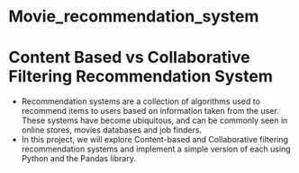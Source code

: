 # Movie_recommendation_system

# Content Based vs Collaborative Filtering Recommendation System
* Recommendation systems are a collection of algorithms used to recommend items to users based on information taken from the user. These systems have become ubiquitous, and can be commonly seen in online stores, movies databases and job finders. 
* In this project, we will explore Content-based and Collaborative filtering recommendation systems and implement a simple version of each using Python and the Pandas library.


